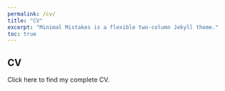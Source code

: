 ```yaml
---
permalink: /cv/
title: "CV"
excerpt: "Minimal Mistakes is a flexible two-column Jekyll theme."
toc: true
---
```

## CV

Click here to find my complete CV.